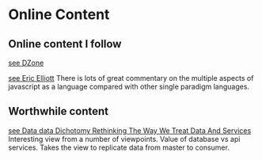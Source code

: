 # Online Content


## Online content I follow

[see DZone](https://dzone.com/)


[see Eric Elliott](https://medium.com/@_ericelliott)
There is lots of great commentary on the multiple aspects of javascript as a language compared with other single paradigm languages.

## Worthwhile content

[see Data data Dichotomy Rethinking The Way We Treat Data And Services](https://www.confluent.io/blog/data-dichotomy-rethinking-the-way-we-treat-data-and-services/)
Interesting view from a number of viewpoints.  Value of database vs api services.  Takes the view to replicate data from master to consumer.
